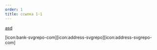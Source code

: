 ```yaml
---
order: 1
title: ссылка 1-1
---
```


[asd](./-2)

[icon:bank-svgrepo-com][icon:address-svgrepo][icon:address-svgrepo-com]